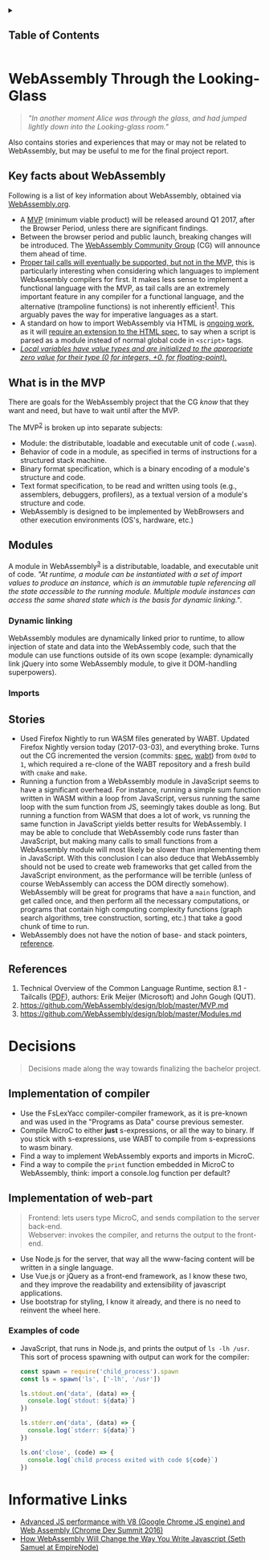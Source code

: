 <details>
<summary><h2>Table of Contents</h2></summary>

* [WebAssembly](#webassembly-through-the-looking-glass)
  * [Key facts](#key-facts-about-webassembly)
    * [What is in the MVP](#what-is-in-the-mvp)
    * [Modules](#modules)
      * [Dynamic Linking](#dynamic-linking)
  * [Stories](#stories)
  * [References](#references)
* [Decisions](#decisions)
* [Informative Links](#informative-links)
</details>

# WebAssembly Through the Looking-Glass
> *"In another moment Alice was through the glass, and had jumped lightly down into the Looking-glass room."*

Also contains stories and experiences that may or may not be related to WebAssembly, but may be useful to me for the final project report.

## Key facts about WebAssembly
Following is a list of key information about WebAssembly, obtained via [WebAssembly.org](http://webassembly.org/).

* A [MVP](#what-is-in-the-mvp) (minimum viable product) will be released around Q1 2017, after the Browser Period, unless there are significant findings.
* Between the browser period and public launch, breaking changes will be introduced. The [WebAssembly Community Group](https://w3.org/community/webassembly/) (CG) will announce them ahead of time.
* [Proper tail calls will eventually be supported, but not in the MVP](https://github.com/WebAssembly/design/issues/189#issuecomment-113123641), this is particularly interesting when considering which languages to implement WebAssembly compilers for first. It makes less sense to implement a functional language with the MVP, as tail calls are an extremely important feature in any compiler for a functional language, and the alternative (trampoline functions) is not inherently efficient<sup>[1](#references)</sup>. This arguably paves the way for imperative languages as a start.
* A standard on how to import WebAssembly via HTML is [ongoing work](https://github.com/whatwg/loader/blob/master/roadmap.md), as it will [require an extension to the HTML spec](https://github.com/WebAssembly/design/blob/master/Modules.md#integration-with-es6-modules), to say when a script is parsed as a module instead of normal global code in `<script>` tags.
* [*Local variables have value types and are initialized to the appropriate zero value for their type (0 for integers, +0. for floating-point).*](https://github.com/WebAssembly/design/blob/master/Semantics.md#local-variables)


## What is in the MVP
There are goals for the WebAssembly project that the CG *know* that they want and need, but have to wait until after the MVP.

The MVP<sup>[2](#references)</sup> is broken up into separate subjects:

* Module: the distributable, loadable and executable unit of code (`.wasm`).
* Behavior of code in a module, as specified in terms of instructions for a structured stack machine.
* Binary format specification, which is a binary encoding of a module's structure and code.
* Text format specification, to be read and written using tools (e.g., assemblers, debuggers, profilers), as a textual version of a module's structure and code.
* WebAssembly is designed to be implemented by WebBrowsers and other execution environments (OS's, hardware, etc.)

## Modules
A module in WebAssembly<sup>[3](#references)</sup> is a distributable, loadable, and executable unit of code. *"At runtime, a module can be instantiated with a set of import values to produce an instance, which is an immutable tuple referencing all the state accessible to the running module. Multiple module instances can access the same shared state which is the basis for dynamic linking."*.

### Dynamic linking
WebAssembly modules are dynamically linked prior to runtime, to allow injection of state and data into the WebAssembly code, such that the module can use functions outside of its own scope (example: dynamically link jQuery into some WebAssembly module, to give it DOM-handling superpowers).

### Imports

## Stories
* Used Firefox Nightly to run WASM files generated by WABT. Updated Firefox Nightly version today (2017-03-03), and everything broke. Turns out the CG incremented the version (commits: [spec](https://github.com/WebAssembly/spec/commit/002e57c86ccf5c80db0de6e40246665340350c43), [wabt](https://github.com/WebAssembly/wabt/commit/529015dc83b426659047689922eee7f9a34f9f15)) from `0x0d` to `1`, which required a re-clone of the WABT repository and a fresh build with `cmake` and `make`.
* Running a function from a WebAssembly module in JavaScript seems to have a significant overhead. For instance, running a simple sum function written in WASM within a loop from JavaScript, versus running the same loop with the sum function from JS, seemingly takes double as long. But running a function from WASM that does a lot of work, vs running the same function in JavaScript yields better results for WebAssembly. I may be able to conclude that WebAssembly code runs faster than JavaScript, but making many calls to small functions from a WebAssembly module will most likely be slower than implementing them in JavaScript. With this conclusion I can also deduce that WebAssembly should not be used to create web frameworks that get called from the JavaScript environment, as the performance will be terrible (unless of course WebAssembly can access the DOM directly somehow). WebAssembly will be great for programs that have a `main` function, and get called once, and then perform all the necessary computations, or programs that contain high computing complexity functions (graph search algorithms, tree construction, sorting, etc.) that take a good chunk of time to run.
* WebAssembly does not have the notion of base- and stack pointers, [reference](https://github.com/WebAssembly/design/issues/338).

## References
1. Technical Overview of the Common Language Runtime, section 8.1 - Tailcalls ([PDF](http://www.math.uaa.alaska.edu/~afkjm/csce331/handouts/clr.pdf)), authors: Erik Meijer (Microsoft) and John Gough (QUT).
2. https://github.com/WebAssembly/design/blob/master/MVP.md
3. https://github.com/WebAssembly/design/blob/master/Modules.md


# Decisions
> Decisions made along the way towards finalizing the bachelor project.

## Implementation of compiler
* Use the FsLexYacc compiler-compiler framework, as it is pre-known and was used in the "Programs as Data" course previous semester.
* Compile MicroC to either **just** s-expressions, or all the way to binary. If you stick with s-expressions, use WABT to compile from s-expressions to wasm binary.
* Find a way to implement WebAssembly exports and imports in MicroC.
* Find a way to compile the `print` function embedded in MicroC to WebAssembly, think: import a console.log function per default?

## Implementation of web-part
> Frontend: lets users type MicroC, and sends compilation to the server back-end.<br>Webserver: invokes the compiler, and returns the output to the front-end.

* Use Node.js for the server, that way all the www-facing content will be written in a single language.
* Use Vue.js or jQuery as a front-end framework, as I know these two, and they improve the readability and extensibility of javascript applications.
* Use bootstrap for styling, I know it already, and there is no need to reinvent the wheel here.

### Examples of code
* JavaScript, that runs in Node.js, and prints the output of `ls -lh /usr`. This sort of process spawning with output can work for the compiler:
  ```javascript
  const spawn = require('child_process').spawn
  const ls = spawn('ls', ['-lh', '/usr'])

  ls.stdout.on('data', (data) => {
    console.log(`stdout: ${data}`)
  })

  ls.stderr.on('data', (data) => {
    console.log(`stderr: ${data}`)
  })

  ls.on('close', (code) => {
    console.log(`child process exited with code ${code}`)
  })
  ```

# Informative Links
* [Advanced JS performance with V8 (Google Chrome JS engine) and Web Assembly (Chrome Dev Summit 2016)](https://www.youtube.com/watch?v=PvZdTZ1Nl5o)
* [How WebAssembly Will Change the Way You Write Javascript (Seth Samuel at EmpireNode)](https://www.youtube.com/watch?v=kq2HBddiyh0)
